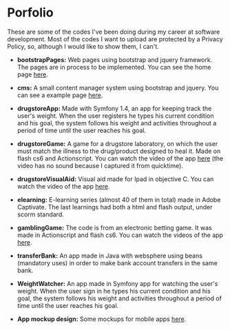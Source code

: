 # Porfolio

These are some of the codes I've  been doing during my career at software development.  Most of the codes I want to upload are protected by a Privacy Policy, so, although I would like to show them, I can't.

* __bootstrapPages:__ Web pages using bootstrap and jquery framework. The pages are in process to be implemented. You can see the home page <a href="http://goo.gl/Dv7ovK" target="_blank">here</a>.

* __cms:__ A small content manager system using bootstrap and jquery. You can see a example page <a href="http://goo.gl/ecpUXo" target="_blank">here</a>. 

* __drugstoreApp:__ Made with Symfony 1.4, an app for keeping track the user's weight. When the user registers he types his current condition and his goal, the system follows his weight and activities throughout a period of time until the user reaches his goal.

* __drugstoreGame:__ A game for a drugstore laboratory, on which the user must match the illness to the drug/product designed to heal it. Made on flash cs6 and Actionscript. You can watch the video of the app  <a href="http://goo.gl/p2j8DJ" target="_blank">here</a> (the video has no sound because I captured it from quicktime).
 
* __drugstoreVisualAid:__ Visual aid made for Ipad in objective C. You can watch the video of the app <a href="http://goo.gl/QJHRON" target="_blank">here</a>.

* __elearning:__ E-learning series (almost 40 of them in total) made in Adobe Captivate. The last learnings had both a html and flash output, under scorm standard.

* __gamblingGame:__ The code is from an electronic betting game. It was made in Actionscript and flash cs6. You can watch the videos of the app <a href="http://goo.gl/aZJXsM" target="_blank">here</a>.

* __transferBank:__ An app made in Java with websphere using beans (mandatory uses) in order to make bank account transfers in the same bank.

* __WeightWatcher:__ An app made in Symfony app for watching the user's weight. When the user sign in he types his current condition and his goal, the system follows his weight and activities throughout a period of time until the user reaches his goal.

* __App mockup design:__ Some mockups for mobile apps <a href="http://goo.gl/JBfulR" target="_blank">here</a>. 
